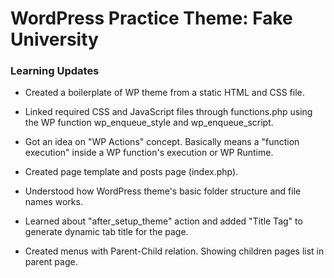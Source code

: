 # WordPress Practice Theme: Fake University

### Learning Updates
- Created a boilerplate of WP theme from a static HTML and CSS file.
- Linked required CSS and JavaScript files through functions.php using the WP function wp_enqueue_style and wp_enqueue_script.
- Got an idea on "WP Actions" concept. Basically means a "function execution" inside a WP function's execution or WP Runtime.
- Created page template and posts page (index.php).
- Understood how WordPress theme's basic folder structure and file names works.
- Learned about "after_setup_theme" action and added "Title Tag" to generate dynamic tab title for the page.

- Created menus with Parent-Child relation. Showing children pages list in parent page.
